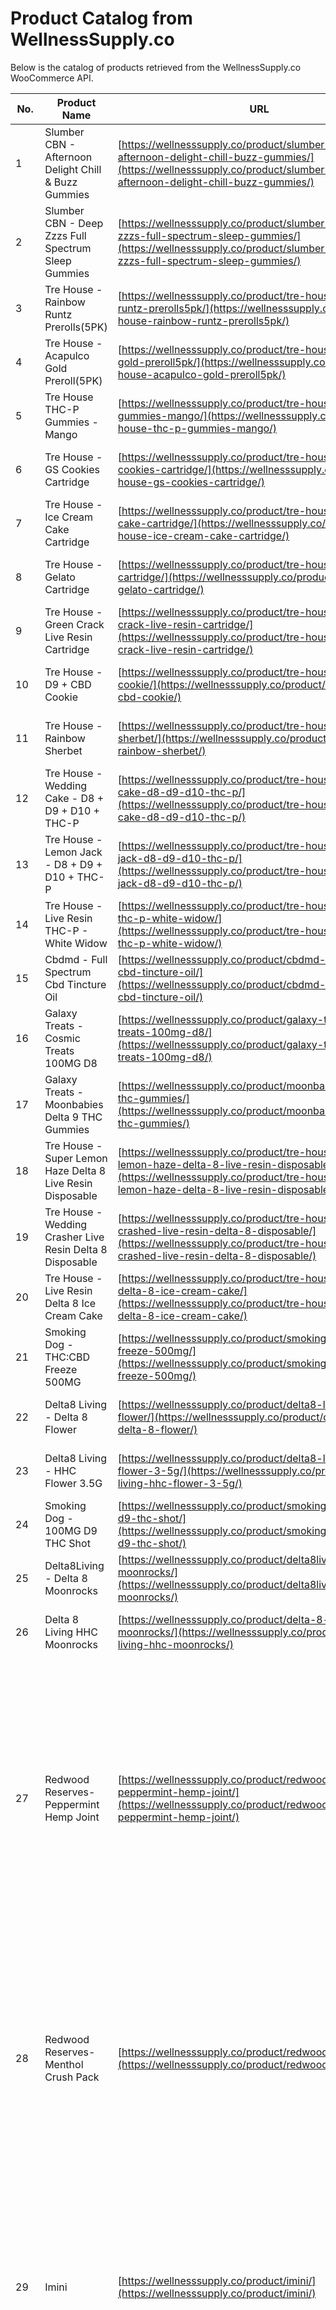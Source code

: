 # Product Catalog from WellnessSupply.co
Below is the catalog of products retrieved from the WellnessSupply.co WooCommerce API.

| No. | Product Name | URL | Price | Regular Price | Stock Status | Weight | Dimensions | Categories | Tags |
|-----|--------------|-----|-------|---------------|--------------|--------|------------|-----------|------|
| 1 | Slumber CBN - Afternoon Delight Chill &amp; Buzz Gummies | [https://wellnesssupply.co/product/slumber-cbn-afternoon-delight-chill-buzz-gummies/](https://wellnesssupply.co/product/slumber-cbn-afternoon-delight-chill-buzz-gummies/) | 59.99 | 59.99 | instock |  | {"length": "", "width": "", "height": ""} | CBD Oil |  |
| 2 | Slumber CBN - Deep Zzzs Full Spectrum Sleep Gummies | [https://wellnesssupply.co/product/slumber-cbn-deep-zzzs-full-spectrum-sleep-gummies/](https://wellnesssupply.co/product/slumber-cbn-deep-zzzs-full-spectrum-sleep-gummies/) | 59.99 | 59.99 | instock |  | {"length": "", "width": "", "height": ""} | CBD Oil | CBN, Sleep-Aid, THC |
| 3 | Tre House - Rainbow Runtz Prerolls(5PK) | [https://wellnesssupply.co/product/tre-house-rainbow-runtz-prerolls5pk/](https://wellnesssupply.co/product/tre-house-rainbow-runtz-prerolls5pk/) | 24.99 | 24.99 | instock |  | {"length": "", "width": "", "height": ""} | Flower | PreRoll |
| 4 | Tre House - Acapulco Gold Preroll(5PK) | [https://wellnesssupply.co/product/tre-house-acapulco-gold-preroll5pk/](https://wellnesssupply.co/product/tre-house-acapulco-gold-preroll5pk/) | 24.99 | 24.99 | instock |  | {"length": "", "width": "", "height": ""} | Flower | PreRoll |
| 5 | Tre House THC-P Gummies - Mango | [https://wellnesssupply.co/product/tre-house-thc-p-gummies-mango/](https://wellnesssupply.co/product/tre-house-thc-p-gummies-mango/) | 39.99 | 39.99 | instock |  | {"length": "", "width": "", "height": ""} | THC Gummies | Delta 8 THC, HHC, THC-P |
| 6 | Tre House - GS Cookies Cartridge | [https://wellnesssupply.co/product/tre-house-gs-cookies-cartridge/](https://wellnesssupply.co/product/tre-house-gs-cookies-cartridge/) | 24.99 | 24.99 | instock |  | {"length": "", "width": "", "height": ""} | THC Cartridges | Delta 8 THC |
| 7 | Tre House - Ice Cream Cake Cartridge | [https://wellnesssupply.co/product/tre-house-ice-cream-cake-cartridge/](https://wellnesssupply.co/product/tre-house-ice-cream-cake-cartridge/) | 24.99 | 24.99 | instock |  | {"length": "", "width": "", "height": ""} | THC Cartridges | Delta 8 THC |
| 8 | Tre House - Gelato Cartridge | [https://wellnesssupply.co/product/tre-house-gelato-cartridge/](https://wellnesssupply.co/product/tre-house-gelato-cartridge/) | 24.99 | 24.99 | instock |  | {"length": "", "width": "", "height": ""} | THC Cartridges | Delta 8 THC |
| 9 | Tre House - Green Crack Live Resin Cartridge | [https://wellnesssupply.co/product/tre-house-green-crack-live-resin-cartridge/](https://wellnesssupply.co/product/tre-house-green-crack-live-resin-cartridge/) | 24.99 | 24.99 | outofstock |  | {"length": "", "width": "", "height": ""} | THC Cartridges | Delta 8 THC |
| 10 | Tre House - D9 + CBD Cookie | [https://wellnesssupply.co/product/tre-house-d9-cbd-cookie/](https://wellnesssupply.co/product/tre-house-d9-cbd-cookie/) | 11.99 | 11.99 | instock |  | {"length": "", "width": "", "height": ""} | THC Gummies | Delta 9 THC |
| 11 | Tre House - Rainbow Sherbet | [https://wellnesssupply.co/product/tre-house-rainbow-sherbet/](https://wellnesssupply.co/product/tre-house-rainbow-sherbet/) | 39.99 | 39.99 | instock |  | {"length": "", "width": "", "height": ""} | THC Disposables | Delta 10 THC, Delta 8 THC, Delta 9 THC, THC-P |
| 12 | Tre House - Wedding Cake - D8 + D9 + D10 + THC-P | [https://wellnesssupply.co/product/tre-house-wedding-cake-d8-d9-d10-thc-p/](https://wellnesssupply.co/product/tre-house-wedding-cake-d8-d9-d10-thc-p/) | 39.99 | 39.99 | instock |  | {"length": "", "width": "", "height": ""} | THC Disposables | Delta 10 THC, Delta 8 THC, Delta 9 THC, THC-P |
| 13 | Tre House - Lemon Jack - D8 + D9 + D10 + THC-P | [https://wellnesssupply.co/product/tre-house-lemon-jack-d8-d9-d10-thc-p/](https://wellnesssupply.co/product/tre-house-lemon-jack-d8-d9-d10-thc-p/) | 39.99 | 39.99 | instock |  | {"length": "", "width": "", "height": ""} | THC Disposables | Delta 10 THC, Delta 8 THC, Delta 9 THC, THC-P |
| 14 | Tre House - Live Resin THC-P - White Widow | [https://wellnesssupply.co/product/tre-house-live-resin-thc-p-white-widow/](https://wellnesssupply.co/product/tre-house-live-resin-thc-p-white-widow/) | 39.99 | 39.99 | instock |  | {"length": "", "width": "", "height": ""} | THC Disposables | Delta 8 THC, THC-P |
| 15 | Cbdmd - Full Spectrum Cbd Tincture Oil | [https://wellnesssupply.co/product/cbdmd-full-spectrum-cbd-tincture-oil/](https://wellnesssupply.co/product/cbdmd-full-spectrum-cbd-tincture-oil/) | 59.99 |  | instock |  | {"length": "", "width": "", "height": ""} | CBD Oil | Full Spectrum |
| 16 | Galaxy Treats - Cosmic Treats 100MG D8 | [https://wellnesssupply.co/product/galaxy-treats-cosmic-treats-100mg-d8/](https://wellnesssupply.co/product/galaxy-treats-cosmic-treats-100mg-d8/) | 12 | 12 | instock |  | {"length": "", "width": "", "height": ""} | THC Gummies |  |
| 17 | Galaxy Treats - Moonbabies Delta 9 THC Gummies | [https://wellnesssupply.co/product/moonbabies-delta-9-thc-gummies/](https://wellnesssupply.co/product/moonbabies-delta-9-thc-gummies/) | 4.99 |  | instock |  | {"length": "", "width": "", "height": ""} | THC Gummies | Galaxy Treats, Moon babies |
| 18 | Tre House - Super Lemon Haze Delta 8 Live Resin Disposable | [https://wellnesssupply.co/product/tre-house-super-lemon-haze-delta-8-live-resin-disposable/](https://wellnesssupply.co/product/tre-house-super-lemon-haze-delta-8-live-resin-disposable/) | 39.99 | 39.99 | instock |  | {"length": "", "width": "", "height": ""} | THC Disposables | Delta 8 THC, THC-P |
| 19 | Tre House - Wedding Crasher Live Resin Delta 8 Disposable | [https://wellnesssupply.co/product/tre-house-wedding-crashed-live-resin-delta-8-disposable/](https://wellnesssupply.co/product/tre-house-wedding-crashed-live-resin-delta-8-disposable/) | 39.99 | 39.99 | instock |  | {"length": "", "width": "", "height": ""} | THC Disposables | Delta 8 THC |
| 20 | Tre House - Live Resin Delta 8 Ice Cream Cake | [https://wellnesssupply.co/product/tre-house-live-resin-delta-8-ice-cream-cake/](https://wellnesssupply.co/product/tre-house-live-resin-delta-8-ice-cream-cake/) | 39.99 | 39.99 | instock |  | {"length": "", "width": "", "height": ""} | THC Disposables | Delta 8 THC |
| 21 | Smoking Dog - THC:CBD Freeze 500MG | [https://wellnesssupply.co/product/smoking-dog-thccbd-freeze-500mg/](https://wellnesssupply.co/product/smoking-dog-thccbd-freeze-500mg/) | 39.99 | 39.99 | outofstock |  | {"length": "", "width": "", "height": ""} | CBD Topicals |  |
| 22 | Delta8 Living - Delta 8 Flower | [https://wellnesssupply.co/product/delta8-living-delta-8-flower/](https://wellnesssupply.co/product/delta8-living-delta-8-flower/) | 29.99 |  | outofstock |  | {"length": "", "width": "", "height": ""} | Flower |  |
| 23 | Delta8 Living - HHC Flower 3.5G | [https://wellnesssupply.co/product/delta8-living-hhc-flower-3-5g/](https://wellnesssupply.co/product/delta8-living-hhc-flower-3-5g/) | 29.99 |  | outofstock |  | {"length": "", "width": "", "height": ""} | Flower |  |
| 24 | Smoking Dog - 100MG D9 THC Shot | [https://wellnesssupply.co/product/smoking-dog-100mg-d9-thc-shot/](https://wellnesssupply.co/product/smoking-dog-100mg-d9-thc-shot/) | 11.99 |  | outofstock |  | {"length": "", "width": "", "height": ""} | THC Gummies |  |
| 25 | Delta8Living - Delta 8 Moonrocks | [https://wellnesssupply.co/product/delta8living-delta-8-moonrocks/](https://wellnesssupply.co/product/delta8living-delta-8-moonrocks/) | 29.99 | 29.99 | instock |  | {"length": "", "width": "", "height": ""} | Flower |  |
| 26 | Delta 8 Living HHC Moonrocks | [https://wellnesssupply.co/product/delta-8-living-hhc-moonrocks/](https://wellnesssupply.co/product/delta-8-living-hhc-moonrocks/) | 29.99 | 29.99 | instock |  | {"length": "", "width": "", "height": ""} | Flower |  |
| 27 | Redwood Reserves-Peppermint Hemp Joint | [https://wellnesssupply.co/product/redwood-reserves-peppermint-hemp-joint/](https://wellnesssupply.co/product/redwood-reserves-peppermint-hemp-joint/) | 9 | 9 | outofstock |  | {"length": "", "width": "", "height": ""} | Flower | Anti-Inflammatory, Aromatherapy, cannabinoids, CBD, Full Spectrum, Health, Hemp, Herbal, holistic, Joint, natural, non-psychoactive, Organic, pain relief, Peppermint, Redwood Reserves, relaxation, smoking alternative, Sustainable, terpenes, Wellness |
| 28 | Redwood Reserves-Menthol Crush Pack | [https://wellnesssupply.co/product/redwood/](https://wellnesssupply.co/product/redwood/) | 11.99 | 11.99 | outofstock |  | {"length": "", "width": "", "height": ""} | Flower | Alternative, Aromas, CBD, Crush, eco-friendly, Flavors, Health, Hemp, Menthol, natural, non-psychoactive, Organic, Pack, Premium Quality., Redwood Reserves, relaxation, Smoking, Sustainable, terpenes, Wellness |
| 29 | Imini | [https://wellnesssupply.co/product/imini/](https://wellnesssupply.co/product/imini/) | 35 | 35 | outofstock |  | {"length": "", "width": "", "height": ""} | CBD Oil | Anxiety Relief, CBD, Full Spectrum, Gluten-Free, Health, Hemp Extract, inflammation, natural, Non-GMO, Organic, pain relief, plant-based, Sleep-Aid, Stress Relief, Tincture, USA-Made., Vegan, Wellness |
| 30 | PreRoll | [https://wellnesssupply.co/product/preroll/](https://wellnesssupply.co/product/preroll/) | 5 | 5 | outofstock |  | {"length": "", "width": "", "height": ""} | CBD Oil | anxiety, Cannabis, CBD, Health, Hemp, Joint, natural, Organic, pain relief, PreRoll, relaxation, Sleep-Aid, Smoking, Stress Relief, Wellness |
| 31 | Redwood Reserves-Loosie-Menthol | [https://wellnesssupply.co/product/redwood-reserves-loosie-menthol/](https://wellnesssupply.co/product/redwood-reserves-loosie-menthol/) | 1.99 | 1.99 | outofstock |  | {"length": "", "width": "", "height": ""} | Flower | Alternative, Aromatherapy, Calming, CBD, Cool, eco-friendly, Flavorful, Full Spectrum, Hemp, Loosie, Menthol, natural, Nicotine-Free, Non-GMO, Organic, Redwood Reserves, refreshing, relaxation, Smoking, smooth, Soothing, Sustainable, terpenes, tobacco-free, USA-Grown, Wellness |
| 32 | Marsello Discount | [https://wellnesssupply.co/product/marsellodollardiscount/](https://wellnesssupply.co/product/marsellodollardiscount/) | 0 | 0 | outofstock |  | {"length": "", "width": "", "height": ""} | CBD Oil | alternative medicine., Anti-Inflammatory, Anxiety Relief, Cannabis, CBD, customer rewards, discount, Health, Hemp, holistic, inflammation, loyalty program, Marsello, natural, Organic, Pain Management, plant-based, promotion, relaxation, sale, Sleep-Aid, Stress Relief, Wellness |
| 33 | Pipe | [https://wellnesssupply.co/?post_type=product&p=2232](https://wellnesssupply.co/?post_type=product&p=2232) | 25 | 25 | outofstock |  | {"length": "", "width": "", "height": ""} | CBD Oil | Anti-Inflammatory, Anxiety Relief, CBD Oil, Full Spectrum, Gluten-Free, Hemp Extract, Immune Support, natural, Non-GMO, Organic, Pain Management, relaxation, Sleep-Aid, Stress Relief, Vegan, Wellness |
| 34 | Full-Spectrum Premium Hemp Extract Tincture 1,000 mg | [https://wellnesssupply.co/product/850024773783/](https://wellnesssupply.co/product/850024773783/) | 34.99 | 34.99 | outofstock |  | {"length": "", "width": "", "height": ""} | CBD Oil | Anti-Inflammatory, Anxiety Relief, CBD, Full Spectrum, Gluten-Free, Hemp, natural, non-psychoactive, Organic, pain relief, relaxation, third-party tested., USA-Grown, Vegan, Wellness |
| 35 | Rogue valley | [https://wellnesssupply.co/product/rogue-valley/](https://wellnesssupply.co/product/rogue-valley/) | 29.99 | 29.99 | outofstock |  | {"length": "", "width": "", "height": ""} | CBD Oil | alternative medicine., Anxiety Relief, CBD, Full Spectrum, Gluten-Free, Health, Hemp, inflammation, natural, Non-GMO, Organic, pain relief, Sleep-Aid, Stress Relief, Tincture, Vegan, Wellness |
| 36 | Upland Hemp 5 Pack | [https://wellnesssupply.co/product/upland-hemp-5-pack/](https://wellnesssupply.co/product/upland-hemp-5-pack/) | 19.99 | 19.99 | outofstock |  | {"length": "", "width": "", "height": ""} | Flower | Anti-Inflammatory, anxiety, CBD, Full Spectrum, Gluten-Free, Health, Hemp, natural, Non-GMO, non-psychoactive, Organic, pain relief, relaxation, stress, THC-Free, Upland, USA-Grown, Vegan, Wellness |
| 37 | Paranoid x11 | [https://wellnesssupply.co/product/paranoid-x11/](https://wellnesssupply.co/product/paranoid-x11/) | 44.99 | 44.99 | outofstock |  | {"length": "", "width": "", "height": ""} | CBD Oil | Anti-anxiety, Anti-Inflammatory, anti-stress, anxiety, calm, CBD, Full Spectrum, Hemp, holistic, mental health, Mood, natural, non-psychoactive, Organic, paranoia, plant-based, relaxation, Sleep, stress, therapeutic, Wellness |
| 38 | Redwood Reserves-Loosie | [https://wellnesssupply.co/product/redwood-reserves-loosie/](https://wellnesssupply.co/product/redwood-reserves-loosie/) | 1.99 | 1.99 | outofstock |  | {"length": "", "width": "", "height": ""} | Flower | Alternative, Anxiety Relief, aroma, Cannabis, CBD, flavor, Hemp, Joint, natural, non-psychoactive, Organic, pre-roll, Premium Quality., relaxation, Smoking, Stress Relief, terpenes, tobacco-free, Wellness |
| 39 | Redwood Reserves-Pack | [https://wellnesssupply.co/product/redwood-reserves-pack/](https://wellnesssupply.co/product/redwood-reserves-pack/) | 11.99 | 11.99 | outofstock |  | {"length": "", "width": "", "height": ""} | Flower | alternative medicine., Anxiety Relief, CBD, eco-friendly, Hemp, high-quality, natural, Non-GMO, Organic, pain relief, Pre-Rolls, relaxation, Smoking, Stress Relief, Sustainable, USA-Made., Wellness |
| 40 | Secret Nature | [https://wellnesssupply.co/product/secret-nature/](https://wellnesssupply.co/product/secret-nature/) | 29.99 | 29.99 | outofstock |  | {"length": "", "width": "", "height": ""} | CBD Oil | Anti-Inflammatory, antioxidant, Anxiety Relief, CBD, Full Spectrum, Health, Hemp, high-quality, natural, Non-GMO, Organic, pain relief, premium, relaxation, Sleep-Aid, Stress Relief, terpenes, USA-Grown, Vegan, Wellness |
| 41 | Rig | [https://wellnesssupply.co/product/rig/](https://wellnesssupply.co/product/rig/) | 45 | 45 | outofstock |  | {"length": "", "width": "", "height": ""} | CBD Oil | Anxiety Relief, cruelty-free, Full Spectrum, Gluten-Free, Hemp Extract, High Potency, ht here are the most relevant product tags for this CBD product: CBD oil, inflammation, Lab Tested, natural, non-psychoactive, Organic, pain relief, Premium Quality., Sleep-Aid, Stress Relief, THC-Free, Vegan, Wellness |
| 42 | D8-Hi - Delta 8 Cookies | [https://wellnesssupply.co/product/d8-hi-delta-8-cookies/](https://wellnesssupply.co/product/d8-hi-delta-8-cookies/) | 14.99 |  | outofstock |  | {"length": "", "width": "", "height": ""} | THC Gummies | Anxiety Relief, CBD Edibles, Cookies, Delta 8, Mood Enhancer, Natural Ingredients, relaxation, Stress Relief, THC Alternative, Wellness |
| 43 | Redwood Reserves-Hemp Joint-lavender | [https://wellnesssupply.co/product/redwood-reserves-hemp-joint-lavender/](https://wellnesssupply.co/product/redwood-reserves-hemp-joint-lavender/) | 9 | 9 | outofstock |  | {"length": "", "width": "", "height": ""} | Flower | aroma therapy, Calming, CBD, Full Spectrum, Hemp, Joint, lavender, natural, non-psychoactive, Organic, plant-based, Premium Quality., relaxation, smoking alternative, Soothing, Stress Relief, terpenes, Wellness |
| 44 | Paw CBD - Nose to Tose Balm | [https://wellnesssupply.co/product/paw-cbd-nose-to-toes-balm/](https://wellnesssupply.co/product/paw-cbd-nose-to-toes-balm/) | 24.99 | 24.99 | instock |  | {"length": "", "width": "", "height": ""} | CBD For Pets | balm, CBD, CBD for cats., CBD for dogs, CBD for pets, healing, Moisturizing, natural, nose balm, Organic, paw balm, pet care., pet grooming, Pet Health, pet hygiene, Pet Products, pet skincare, Pet Wellness, Soothing |
| 45 | Paw CBD - Hard Chews | [https://wellnesssupply.co/product/paw-cbd-hard-chews/](https://wellnesssupply.co/product/paw-cbd-hard-chews/) | 34.99 |  | instock |  | {"length": "", "width": "", "height": ""} | CBD For Pets | Anxiety Relief, Calming, CBD, dog treats, Hemp Extract, holistic, inflammation, Joint Support, Natural Ingredients, Non-GMO, Organic, pain relief, pet care., Pet Health, Pet Supplements, Pet Treats, relaxation, Stress Relief, Wellness |
| 46 | Paw CBD - Canine Calming Chews | [https://wellnesssupply.co/product/paw-cbd-canine-calming-chews/](https://wellnesssupply.co/product/paw-cbd-canine-calming-chews/) | 19.99 |  | instock |  | {"length": "", "width": "", "height": ""} | CBD For Pets | anxiety, Calming, Canine, CBD, Chews, dog treats, Hemp Extract, natural, non-psychoactive, Organic, Pet Health, Pet Wellness, relaxation, stress, Veterinarian recommended. |
| 47 | Paw CBD - Canine Hip + Joint Chews | [https://wellnesssupply.co/product/paw-cbd-canine-hip-joint-chews/](https://wellnesssupply.co/product/paw-cbd-canine-hip-joint-chews/) | 29.99 |  | instock |  | {"length": "", "width": "", "height": ""} | CBD For Pets | Arthritis, Canine, CBD, CBD Pet, CBD Pet Care., CBD Pet Health, CBD Pet Supplement, CBD Pet Treats, CBD Pet Wellness, CBD Supplement, CBD Treats, Chews, Flexibility, Hip, Hip Care, Hip Pain Relief, Hip Supplement, Hip Support, inflammation, Joint, Joint Care, joint health, Joint Pain Relief, Joint Supplement, Joint Support, Mobility, Mobility Aid, Mobility Supplement, Mobility Support, natural, Natural Hip Care, Natural Hip Support, Natural Joint Care, Natural Joint Support, Natural Mobility Support, Natural Pain Relief, Pain, Pet, pet care., Pet Health, Pet Supplement, Pet Treats, Pet Wellness, Relief, Supplement, Support, Treats, Wellness |
| 48 | Paw CBD - Canine CBD Oil | [https://wellnesssupply.co/product/paw-cbd-canine-cbd-oil/](https://wellnesssupply.co/product/paw-cbd-canine-cbd-oil/) | 19.99 |  | instock |  | {"length": "", "width": "", "height": ""} | CBD For Pets | anxiety, Calming, Canine, CBD Oil, effective., Full Spectrum, Hemp Extract, high-quality, holistic, inflammation, joint health, natural, non-psychoactive, Organic, pain relief, pets, safe, Stress Relief, Wellness |
| 49 | Paw CBD - Canine Soft Chews | [https://wellnesssupply.co/product/paw-cbd-canine-soft-chews/](https://wellnesssupply.co/product/paw-cbd-canine-soft-chews/) | 19.99 |  | instock |  | {"length": "", "width": "", "height": ""} | CBD For Pets | Anxiety Relief, Calming, Canine, CBD, Digestive Health, Holistic Pet Care, immune system support, Joint Support, Natural Ingredients, Pain Management, Pet Health, Soft Chews, Stress Relief |
| 50 | CBDLiving - Nano CBD infused Water | [https://wellnesssupply.co/product/cbdliving-nano-cbd-infused-water/](https://wellnesssupply.co/product/cbdliving-nano-cbd-infused-water/) | 4.99 | 4.99 | outofstock |  | {"length": "", "width": "", "height": ""} | CBD Drinks | Anti-Inflammatory, Anxiety Relief, CBD, CBD Beverages, CBD Drinks, Health, Holistic Health, hydration, Immune Boosting, Infused Water, Nano CBD, natural, Organic, pain relief, refreshing, relaxation, Stress Relief, Wellness |
| 51 | CBDfx - Disposable CBD Pen | [https://wellnesssupply.co/product/cbdfx-disposable-cbd-pen/](https://wellnesssupply.co/product/cbdfx-disposable-cbd-pen/) | 29.99 |  | instock |  | {"length": "", "width": "", "height": ""} | CBD Disposables | alternative medicine., Anxiety Relief, CBD, discreet, disposable, easy to use, Full Spectrum, Health, hemp-derived, high-quality, natural, non-psychoactive, on-the-go, Organic, pen, premium, relaxation, Stress Relief, terpenes, vape, Wellness |
| 52 | Slumber - Extra Strength CBN Gummies | [https://wellnesssupply.co/product/slumber-extra-strength-cbn-gummies/](https://wellnesssupply.co/product/slumber-extra-strength-cbn-gummies/) | 59.99 | 59.99 | instock |  | {"length": "", "width": "", "height": ""} | CBD Gummies | CBN, Sleep-Aid |
| 53 | Delta8 Living - Delta 8 Lemonade 100MG | [https://wellnesssupply.co/product/delta8-living-delta-8-lemonade-100mg/](https://wellnesssupply.co/product/delta8-living-delta-8-lemonade-100mg/) | 14.99 | 14.99 | instock |  | {"length": "", "width": "", "height": ""} | THC Drinks | alternative medicine., Anti-Inflammatory, anxiety, Appetite Stimulant, cannabinoids, CBD, Delta 8, Delta 8 Lemonade., Delta 8 THC, Health, Lemonade, mood enhancement., natural, pain relief, relaxation, Sleep-Aid, stress, THC, Wellness |
| 54 | Honeyroot Delta 8 1G Disposable THC Pen | [https://wellnesssupply.co/product/honeyroot-delta-8-thc-disposable/](https://wellnesssupply.co/product/honeyroot-delta-8-thc-disposable/) | 34.99 |  | instock |  | {"length": "", "width": "", "height": ""} | THC Disposables | 1G, Delta 8, disposable, Honeyroot, pen, THC |
| 55 | TRĒ House - Live Resin HHC Vape Pen | [https://wellnesssupply.co/product/tre-house-live-resin-hhc-vape-pen/](https://wellnesssupply.co/product/tre-house-live-resin-hhc-vape-pen/) | 39.99 | 39.99 | instock |  | {"length": "", "width": "", "height": ""} | THC Disposables | CBD, HHC, Live Resin, pen, TRĒ House, vape |
| 56 | TRĒ House - Live Resin Delta 8 Vape Pen - Green Crack | [https://wellnesssupply.co/product/tre-house-live-resin-delta-8-vape-pen-green-crack/](https://wellnesssupply.co/product/tre-house-live-resin-delta-8-vape-pen-green-crack/) | 39.99 | 39.99 | instock |  | {"length": "", "width": "", "height": ""} | THC Disposables | alternative medicine., Anxiety Relief, Cannabis, CBD, Delta 8, Green Crack, Health, Live Resin, natural, Organic, Pain Management, relaxation, terpenes, THC, TRĒ House, Vape Pen, Wellness |
| 57 | Honeyroot + The Hive Collection 2G Disposable THC Pen | [https://wellnesssupply.co/product/honeyroot-the-hive-collection-2g-disposable-thc-pen/](https://wellnesssupply.co/product/honeyroot-the-hive-collection-2g-disposable-thc-pen/) | 44.99 |  | instock |  | {"length": "", "width": "", "height": ""} | THC Disposables | 2G, Alternative, anxiety, Cannabis, CBD, Concentrate, disposable, Extract, Health, holistic, Honeyroot, Mindfulness, Mood Enhancer, natural, Organic, Pain Management, relaxation, Sleep-Aid, Stress Relief, terpenes, THC Pen, The Hive Collection, vape, Wellness |
| 58 | Foria - Intimacy Sex Oil With CBD | [https://wellnesssupply.co/product/foria-intimacy-sex-oil-with-cbd/](https://wellnesssupply.co/product/foria-intimacy-sex-oil-with-cbd/) | 39.99 | 39.99 | instock |  | {"length": "", "width": "", "height": ""} | CBD Bath &amp; Body, CBD Topicals | Aphrodisiac, Arousal, CBD, CBD Oil, Empowerment, Feminine, Foria, Intimacy, Intimacy Enhancer, Intimate, Lubricant, natural, Organic, Pleasure, relaxation, Self-care, Sensual, Sensuality, Sex Oil, Sexual Health, Wellness |
| 59 | Foria - Intimacy CBD Melts | [https://wellnesssupply.co/product/foria-intimacy-cbd-melts/](https://wellnesssupply.co/product/foria-intimacy-cbd-melts/) | 19.99 | 19.99 | instock |  | {"length": "", "width": "", "height": ""} | CBD Bath &amp; Body, CBD Topicals | Aphrodisiac, Arousal, CBD, Enhanced Experience., Feminine, Foria, Intimacy, Intimate Moments, Lubrication, Melts, natural, Organic, Passion, Pleasure, relaxation, Romance, Sensual, Sexual Health, Wellness |
| 60 | Foria - Intimacy Awaken Arousal Oil with CBD | [https://wellnesssupply.co/product/foria-intimacy-awaken-arousal-oil-with-cbd/](https://wellnesssupply.co/product/foria-intimacy-awaken-arousal-oil-with-cbd/) | 39.99 | 39.99 | instock |  | {"length": "", "width": "", "height": ""} | CBD Bath &amp; Body, CBD Topicals | Aphrodisiac, Arousal, Awaken, CBD, Female Enhancement, Foria, Intimacy, Intimate Arousal., Intimate Care, Intimate Lubrication, Intimate Moments, Intimate Sensation, Lubricant, natural, Oil, Organic, Passion, Pleasure, relaxation, Romance, Sensitivity, Sensual, Sexual Health, Sexual Wellness |
| 61 | Honeyroot - Delta 8 THC Cartridge | [https://wellnesssupply.co/product/honeyroot-delta-8-thc-cartridge/](https://wellnesssupply.co/product/honeyroot-delta-8-thc-cartridge/) | 29.99 |  | instock |  | {"length": "", "width": "", "height": ""} | THC Cartridges | alternative medicine., anxiety, Cannabis, Cartridge, CBD, Delta 8 THC, Health, Hemp, Honeyroot, natural, Organic, pain relief, relaxation, vape, Wellness |
| 62 | Hi On Nature - Space Rings | [https://wellnesssupply.co/product/hi-on-nature-space-rings/](https://wellnesssupply.co/product/hi-on-nature-space-rings/) | 59.99 | 59.99 | instock |  | {"length": "", "width": "", "height": ""} | THC Gummies | alternative medicine., Anti-Inflammatory, Anxiety Relief, cannabinoids, CBD, Full Spectrum, Hemp, holistic, Mood Enhancer, natural, non-psychoactive, Organic, pain relief, plant-based, relaxation, Sleep-Aid, Stress Relief, terpenes, therapeutic, Wellness |
| 63 | CBDLiving - Sparkling Water | [https://wellnesssupply.co/product/cbdliving-sparkling-water/](https://wellnesssupply.co/product/cbdliving-sparkling-water/) | 6.99 |  | instock |  | {"length": "", "width": "", "height": ""} | CBD Drinks | Anxiety Relief, Beverage, Calming, CBD, Flavored Water, Gluten-Free, Healthy Lifestyle, Hemp Extract, hydration, Infused, Mood Enhancer, natural, Non-Alcoholic, Refreshment, relaxation, Sparkling Water, Stress Relief, THC-Free, Vegan, Wellness, Zero Calories |
| 64 | TRĒ House - Delta 9 Gummies with CBD 1:1 | [https://wellnesssupply.co/product/tre-house-delta-9-gummies-with-cbd-11/](https://wellnesssupply.co/product/tre-house-delta-9-gummies-with-cbd-11/) | 39.99 | 39.99 | instock |  | {"length": "", "width": "", "height": ""} | CBD Gummies, THC Gummies | 1:1, Anxiety Relief, CBD, Delta 9, Gluten-Free, gummies, Health, Natural Ingredients, non-psychoactive, Pain Management, relaxation, Sleep-Aid, Stress Relief, THC-Free, TRĒ House, Vegan, Wellness |
| 65 | TRĒ House - Delta 10 Gummies with HHC &amp; Delta 9 | [https://wellnesssupply.co/product/tre-house-delta-10-gummies-with-hhc-delta-9/](https://wellnesssupply.co/product/tre-house-delta-10-gummies-with-hhc-delta-9/) | 39.99 | 39.99 | instock |  | {"length": "", "width": "", "height": ""} | THC Gummies | Anxiety Relief, CBD, Delta 10, Delta 10 THC, Delta 9, Delta 9 THC, Edibles, gummies, hemp-derived, HHC, pain relief, relaxation, Sleep-Aid, THC, Wellness |
| 66 | TRĒ House -Strawberry Burst HHC Gummies | [https://wellnesssupply.co/product/tre-house-strawberry-burst-hhc-gummies/](https://wellnesssupply.co/product/tre-house-strawberry-burst-hhc-gummies/) | 39.99 | 39.99 | instock |  | {"length": "", "width": "", "height": ""} | THC Gummies | Anxiety Relief, calm, CBD, gummies, Health, Hemp, Mood Enhancer, natural, Non-GMO, Organic, plant-based, relaxation, Sleep-Aid, strawberry, Stress Relief, THC-Free, Vegan, Wellness |
| 67 | CBDfx - Bath Bombs | [https://wellnesssupply.co/product/cbdfx-bath-bomb/](https://wellnesssupply.co/product/cbdfx-bath-bomb/) | 9.99 |  | instock |  | {"length": "", "width": "", "height": ""} | CBD Bath &amp; Body | Aromatherapy, Bath Bomb, Calming, CBD, cruelty-free, Essential Oils, hemp-derived, natural, relaxation, Self-care, Skincare, Soothing, Stress Relief, Vegan, Wellness |
| 68 | cbdMD Botanicals - Perfect Polish Facial Exfoliant | [https://wellnesssupply.co/product/cbdmd-botanicals-perfect-polish-facial-exfoliant/](https://wellnesssupply.co/product/cbdmd-botanicals-perfect-polish-facial-exfoliant/) | 29.99 | 29.99 | instock |  | {"length": "", "width": "", "height": ""} | CBD Bath &amp; Body | Botanicals, CBD, cruelty-free, eco-friendly, exfoliant, gentle, glowing, healthy, natural, Nourishing., Organic, plant-based, radiant, rejuvenating, Skincare, smooth, Vegan |
| 69 | cbdMD Botanicals - Luv Me Tender | [https://wellnesssupply.co/product/cbdmd-botanicals-luv-me-tender/](https://wellnesssupply.co/product/cbdmd-botanicals-luv-me-tender/) | 29.99 | 29.99 | instock |  | {"length": "", "width": "", "height": ""} | CBD Bath &amp; Body | Anti-Inflammatory, Anxiety Relief, Botanicals, CBD, Full Spectrum, Gluten-Free, Health, Hemp Extract, high-quality, Luv Me Tender, natural, non-psychoactive, Organic, pain relief, relaxation, Sleep-Aid, Stress Relief, USA-Made., Vegan, Wellness |
| 70 | cbdMD Botanicals - Clearskin Moisturizer | [https://wellnesssupply.co/product/cbdmd-botanicals-clearskin-moisturizer/](https://wellnesssupply.co/product/cbdmd-botanicals-clearskin-moisturizer/) | 29.99 | 29.99 | instock |  | {"length": "", "width": "", "height": ""} | CBD Bath &amp; Body | Anti-aging, Anti-Inflammatory, Botanicals, CBD, clear skin, cruelty-free, Hemp Extract, hydrating, moisturizer, natural, non-toxic, Nourishing., Organic, paraben-free, phthalate-free., plant-based, Skincare, sulfate-free, Vegan |
| 71 | cbdMD Botanicals - Be Gone CBD Clearskin | [https://wellnesssupply.co/product/cbdmd-botanicals-be-gone-cbd-clearskin/](https://wellnesssupply.co/product/cbdmd-botanicals-be-gone-cbd-clearskin/) | 29.99 | 29.99 | instock |  | {"length": "", "width": "", "height": ""} | CBD Bath &amp; Body | acne, Anti-Inflammatory, beauty, blemishes, Botanicals, CBD, clear skin, cruelty-free, facial, Hemp Extract, inflammation, moisturizer, natural, non-toxic, Organic, plant-based, serum, Skincare, Vegan, Wellness |
| 72 | cbdMD Botanicals - Facial Serum | [https://wellnesssupply.co/product/cbdmd-botanicals-facial-serum/](https://wellnesssupply.co/product/cbdmd-botanicals-facial-serum/) | 44.99 | 44.99 | instock |  | {"length": "", "width": "", "height": ""} | CBD Bath &amp; Body | Anti-aging, beauty, Botanicals, CBD, Facial Serum, healthy skin, Hemp Extract, Moisturizing, natural, Nourishing., Organic, plant-based, rejuvenating, Skincare, Wellness |
| 73 | cbdMD Botanicals - Exfoliating Facial Cleanser | [https://wellnesssupply.co/product/cbdmd-botanicals-exfoliating-facial-cleanser/](https://wellnesssupply.co/product/cbdmd-botanicals-exfoliating-facial-cleanser/) | 19.99 | 19.99 | outofstock |  | {"length": "", "width": "", "height": ""} | CBD Bath &amp; Body | acne-prone skin, Anti-Inflammatory, antioxidant, beauty, Botanicals, CBD, exfoliating, Facial Cleanser, gentle, healthy skin, Hemp Extract, natural, plant-based, rejuvenating, sensitive skin, Skincare, Wellness |
| 74 | cbdMD Botanicals - Creamy Cleanser | [https://wellnesssupply.co/product/cbdmd-botanicals-creamy-cleanser/](https://wellnesssupply.co/product/cbdmd-botanicals-creamy-cleanser/) | 24.99 | 24.99 | instock |  | {"length": "", "width": "", "height": ""} | CBD Bath &amp; Body | Anti-Inflammatory, antioxidant, Botanicals, CBD, cleanser, cruelty-free, gentle, hydrating, natural, non-toxic, Nourishing., paraben-free, plant-based, Skincare, Soothing, sulfate-free |
| 75 | cbdMD Botanicals - The Everyday Oil | [https://wellnesssupply.co/product/cbdmd-botanicals-the-everyday-oil/](https://wellnesssupply.co/product/cbdmd-botanicals-the-everyday-oil/) | 44.99 | 44.99 | instock |  | {"length": "", "width": "", "height": ""} | CBD Bath &amp; Body | Anti-Inflammatory, anxiety, Botanicals, CBD, Everyday, Full Spectrum, Gluten-Free, Health, Hemp Extract, natural, Non-GMO, non-psychoactive, Oil, Organic, pain relief, relaxation, Sleep-Aid, stress, USA-Made., Vegan, Wellness |
| 76 | cbdMD Botanicals - Daily Moisturizer | [https://wellnesssupply.co/product/cbdmd-botanicals-daily-moisturizer/](https://wellnesssupply.co/product/cbdmd-botanicals-daily-moisturizer/) | 23.99 | 23.99 | instock |  | {"length": "", "width": "", "height": ""} | CBD Bath &amp; Body | Anti-aging, Botanicals, CBD, cruelty-free, eco-friendly, Hemp, hydration, moisturizer, natural, Non-Greasy, Nourishing., Organic, paraben-free, plant-based, sensitive skin, Skincare, Vegan |
| 77 | cbdMD Botanicals - Exfoliating Face Mask | [https://wellnesssupply.co/product/cbdmd-botanicals-exfoliating-face-mask/](https://wellnesssupply.co/product/cbdmd-botanicals-exfoliating-face-mask/) | 19.99 | 19.99 | instock |  | {"length": "", "width": "", "height": ""} | CBD Bath &amp; Body | Anti-aging, beauty, Botanicals, CBD, exfoliating, Face Mask, gentle, natural, Organic, rejuvenating, relaxation, Self-care, sensitive skin, Skincare, Wellness |
| 78 | cbdMD Botanicals - moroccan Rose Moisture Mist | [https://wellnesssupply.co/product/cbdmd-botanicals-moroccan-rose-moisture-mist/](https://wellnesssupply.co/product/cbdmd-botanicals-moroccan-rose-moisture-mist/) | 19.99 | 19.99 | instock |  | {"length": "", "width": "", "height": ""} | CBD Bath &amp; Body | Anti-aging, Anti-Inflammatory, Aromatherapy, Botanicals, CBD, cruelty-free, Essential Oils, hydration, Moisture Mist, Moroccan Rose, natural, Nourishing., Organic, refreshing, Skincare, Soothing, Vegan |
| 79 | cbdMD - Freeze Roll On | [https://wellnesssupply.co/product/cbdmd-freeze-roll-on/](https://wellnesssupply.co/product/cbdmd-freeze-roll-on/) | 39.99 |  | outofstock |  | {"length": "", "width": "", "height": ""} | CBD Topicals | Menthol, Roll-Ons |
| 80 | cbdMD - Recover | [https://wellnesssupply.co/product/cbdmd-recover-tub/](https://wellnesssupply.co/product/cbdmd-recover-tub/) | 19.99 |  | instock |  | {"length": "", "width": "", "height": ""} | CBD Topicals | CBD For Pain and Inflammation |
| 81 | CBDistillery - CBDol CBD Balm | [https://wellnesssupply.co/product/cbdistillery-cbdol-cbd-balm/](https://wellnesssupply.co/product/cbdistillery-cbdol-cbd-balm/) | 49.99 | 49.99 | instock |  | {"length": "", "width": "", "height": ""} | CBD Topicals | alternative medicine., balm, CBD, cruelty-free, Full Spectrum, Hemp Extract, holistic, inflammation, muscle soreness, natural, Non-GMO, Organic, pain relief, plant-based, Self-care, Topical, Vegan, Wellness |
| 82 | CBDfx - Muscle &amp; Joint Cooling Formula | [https://wellnesssupply.co/product/cbdfx-muscle-joint-cooling-formula/](https://wellnesssupply.co/product/cbdfx-muscle-joint-cooling-formula/) | 19.99 |  | instock |  | {"length": "", "width": "", "height": ""} | CBD Topicals | CBD, CBD Cream, CBD Health, CBD Lotion, CBD Skincare, CBD Topical, CBD Wellness, Cooling Formula, Hemp Extract, Joint Relief, Muscle Relief, Natural Ingredients, pain relief, Topical Cream |
| 83 | CBDfx - Muscle &amp; Joint Heating Cream | [https://wellnesssupply.co/product/cbdfx-muscle-joint-heating-cream/](https://wellnesssupply.co/product/cbdfx-muscle-joint-heating-cream/) | 39.99 |  | instock |  | {"length": "", "width": "", "height": ""} | CBD Topicals | Anti-Inflammatory, Aromatherapy, Camphor, CBD, Cream, Essential Oils, Eucalyptus, Health, Heating, Joint, lavender, Menthol, Muscle, natural, Organic, pain relief, Recovery, relaxation, Soothing, Topical, Wellness |
| 84 | CBDistillery - Relax CBD Gummies | [https://wellnesssupply.co/product/cbdistillery-relax-cbd-gummies/](https://wellnesssupply.co/product/cbdistillery-relax-cbd-gummies/) | 59.99 | 59.99 | outofstock |  | {"length": "", "width": "", "height": ""} | CBD Gummies | alternative medicine., Anxiety Relief, Broad Spectrum, calm, CBD, chewy, Edible, Full Spectrum, gummies, Health, hemp-derived, isolate, Mood Enhancer, natural, Non-GMO, Organic, relaxation, Self-care, Sleep-Aid, Stress Relief, Tasty, THC-Free, Vegan, Wellness |
| 85 | CBDistillery - Sleep CBD Gummies w/ Melatonin | [https://wellnesssupply.co/product/cbdistillery-sleep-cbd-gummies-w-melatonin/](https://wellnesssupply.co/product/cbdistillery-sleep-cbd-gummies-w-melatonin/) | 59.99 | 59.99 | outofstock |  | {"length": "", "width": "", "height": ""} | CBD Gummies | Anxiety Relief, CBD, gummies, insomnia, Melatonin, Natural Sleep Aid, Non-Habit Forming, relaxation, Restful Sleep, Sleep |
| 86 | VitaDreamz - Sleep EZ Pillows | [https://wellnesssupply.co/product/vitadreamz-sleep-ez-pillows/](https://wellnesssupply.co/product/vitadreamz-sleep-ez-pillows/) | 49.99 | 49.99 | instock |  | {"length": "", "width": "", "height": ""} | CBD Gummies | Anxiety Relief, CBD, Insomnia Relief, Natural Sleep, Pillow, relaxation, Restful Sleep, Sleep-Aid, Stress Relief, Sweet Dreams |
| 87 | Slumber CBN - Full Spectrum 3:1 CBD:CBN Drops | [https://wellnesssupply.co/product/slumber-cbn-full-spectrum-31-cbdcbn-drops/](https://wellnesssupply.co/product/slumber-cbn-full-spectrum-31-cbdcbn-drops/) | 59.99 |  | instock |  | {"length": "", "width": "", "height": ""} | CBD Oil | CBD, CBN, Drops, Full Spectrum, Slumber |
| 88 | cbdMD - Sleep PM CBD Oil | [https://wellnesssupply.co/product/cbdmd-sleep-pm-cbd-oil/](https://wellnesssupply.co/product/cbdmd-sleep-pm-cbd-oil/) | 29.99 |  | instock |  | {"length": "", "width": "", "height": ""} | CBD Oil | Anxiety Relief, CBD, chamomile, Full Spectrum, Gluten-Free, Hemp Extract, insomnia, lavender, Melatonin, natural, non-psychoactive, Organic, relaxation, Sleep-Aid, Stress Relief, third-party tested., Vegan |
| 89 | CBDfx - Sweet Dreams THC + CBD Drops | [https://wellnesssupply.co/product/cbdfx-sweet-dreams-thc-cbd-drops/](https://wellnesssupply.co/product/cbdfx-sweet-dreams-thc-cbd-drops/) | 59.99 |  | instock |  | {"length": "", "width": "", "height": ""} | CBD Oil | Anxiety Relief, Calming, CBD, Drops, Full Spectrum, Health, Hemp Extract, Herbal, holistic, Insomnia Relief, Mood Enhancer, natural, Non-GMO, Organic, relaxation, Restful Sleep, Sleep-Aid, Stress Relief, Sweet Dreams, THC, Wellness |
| 90 | cbdMD - CBD Drink Mix | [https://wellnesssupply.co/product/cbdmd-cbd-drink-mix/](https://wellnesssupply.co/product/cbdmd-cbd-drink-mix/) | 12.99 |  | instock |  | {"length": "", "width": "", "height": ""} | CBD Drinks | Anti-Inflammatory, Antioxidants, Anxiety Relief, Broad Spectrum, CBD, drink mix, Full Spectrum, Gluten-Free, Hemp Extract, isolate, Mood Enhancer, natural, Non-GMO, pain relief, plant-based, relaxation, Sleep-Aid, Stress Relief, terpenes, THC-Free, Vegan, Wellness |
| 91 | CBDfx - Turmeric &amp; Spirulina CBD Gummies | [https://wellnesssupply.co/product/cbdfx-turmeric-spirulina-cbd-gummies/](https://wellnesssupply.co/product/cbdfx-turmeric-spirulina-cbd-gummies/) | 54.99 | 54.99 | outofstock |  | {"length": "", "width": "", "height": ""} | CBD Gummies | Anti-Inflammatory, Anxiety Relief, CBD, gummies, Immune Support, natural, Non-GMO, Pain Management, relaxation, Spirulina, Stress Relief, Turmeric, Vegan, Wellness |
| 92 | CBDfx - Multivitamin CBD Gummies | [https://wellnesssupply.co/product/cbdfx-multivitamin-cbd-gummies/](https://wellnesssupply.co/product/cbdfx-multivitamin-cbd-gummies/) | 54.99 |  | instock |  | {"length": "", "width": "", "height": ""} | CBD Gummies | anxiety, Calming, cannabinoids, CBD, Daily Supplement, Full Spectrum, gummies, Health, Hemp Extract, Immune Support, Mood Boosting., Multivitamin, natural, Non-GMO, relaxation, Sleep, stress, Vegan, Wellness |
| 93 | CBDistillery - Broad Spectrum Oil | [https://wellnesssupply.co/product/cbdistillery-broad-spectrum-oil/](https://wellnesssupply.co/product/cbdistillery-broad-spectrum-oil/) | 39.99 |  | instock |  | {"length": "", "width": "", "height": ""} | CBD Oil | Anti-Inflammatory, Anxiety Relief, Broad Spectrum, CBD, Full Body Support, Hemp Extract, natural, Non-GMO, Oil, Organic, Pain Management, relaxation, Sleep-Aid, Stress Relief, Wellness |
| 94 | cbdMD - PM Softgel Capsules | [https://wellnesssupply.co/product/cbdmd-pm-softgel-capsules/](https://wellnesssupply.co/product/cbdmd-pm-softgel-capsules/) | 49.99 |  | instock |  | {"length": "", "width": "", "height": ""} | CBD Capsules | alternative medicine., Anxiety Relief, capsules, CBD, Full Spectrum, Gluten-Free, Health, Hemp Extract, high-quality, holistic, natural, Non-GMO, premium, relaxation, Sleep-Aid, SoftGel, third-party tested., Vegan, Wellness |
| 95 | cbdMD - Delta 9 THC Gummies | [https://wellnesssupply.co/product/cbdmd-delta-9-gummies/](https://wellnesssupply.co/product/cbdmd-delta-9-gummies/) | 29.99 |  | outofstock |  | {"length": "", "width": "", "height": ""} | THC Gummies | Anxiety Relief, CBD, Delta 9 THC, gummies, Natural Ingredients, non-psychoactive, Pain Management, relaxation, Sleep-Aid, Stress Relief, Wellness |
| 96 | CBDistillery - Full Spectrum CBD Oil | [https://wellnesssupply.co/product/cbdistillery-full-spectrum-cbd-oil/](https://wellnesssupply.co/product/cbdistillery-full-spectrum-cbd-oil/) | 44.99 |  | instock |  | {"length": "", "width": "", "height": ""} | CBD Oil | anxiety, cannabinoids, CBD, Full Spectrum, Health, Hemp, natural, non-psychoactive, Oil, Organic, pain relief, Sleep-Aid, Stress Relief, USA-Made., Wellness |
| 97 | cbdMD - Broad Spectrum CBD Oil | [https://wellnesssupply.co/product/cbdmd-broad-spectrum-cbd-oil/](https://wellnesssupply.co/product/cbdmd-broad-spectrum-cbd-oil/) | 39.99 |  | instock |  | {"length": "", "width": "", "height": ""} | CBD Oil | Anti-Inflammatory, anxiety, Broad Spectrum, Calming, CBD, Full Body Support, Gluten-Free, high-quality, natural, Non-GMO, Oil, pain relief, premium, relaxation, Sleep-Aid, Stress Relief, THC-Free, Vegan, Wellness |
| 98 | cbdMD - Broad Spectrum Tropical Mix Gummies | [https://wellnesssupply.co/product/cbdmd-broad-spectrum-tropical-mix-gummies/](https://wellnesssupply.co/product/cbdmd-broad-spectrum-tropical-mix-gummies/) | 19.99 |  | instock |  | {"length": "", "width": "", "height": ""} | CBD Gummies | Broad Spectrum |
| 99 | cbdMD - CBD Oil Softgel Capsules | [https://wellnesssupply.co/product/cbdmd-cbd-oil-softgel-capsules/](https://wellnesssupply.co/product/cbdmd-cbd-oil-softgel-capsules/) | 59.99 |  | instock |  | {"length": "", "width": "", "height": ""} | CBD Capsules | Anxiety Relief, capsules, CBD, Full Spectrum, Hemp Extract, immune system support, inflammation reduction, mood enhancement., natural, Non-GMO, Oil, Organic, Pain Management, relaxation, Sleep-Aid, SoftGel, Stress Relief, Wellness |
| 100 | cbdMD - Full Spectrum Softgels | [https://wellnesssupply.co/product/cbdmd-full-spectrum-softgels/](https://wellnesssupply.co/product/cbdmd-full-spectrum-softgels/) | 79.99 |  | instock |  | {"length": "", "width": "", "height": ""} | CBD Capsules | Full Spectrum, THC |
| 101 | cbdMD - Full Spectrum CBD Gummies | [https://wellnesssupply.co/product/cbdmd-full-spectrum-cbd-gummies/](https://wellnesssupply.co/product/cbdmd-full-spectrum-cbd-gummies/) | 59.99 |  | instock |  | {"length": "", "width": "", "height": ""} | CBD Gummies | Full Spectrum |
